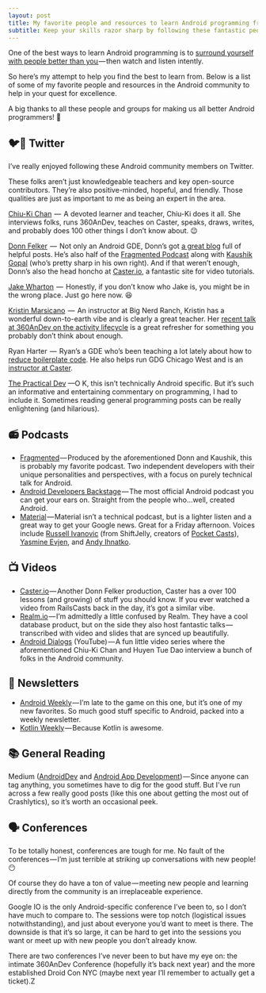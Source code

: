 ```yaml
---
layout: post
title: My favorite people and resources to learn Android programming from
subtitle: Keep your skills razor sharp by following these fantastic people and resources in the Android community
---
```


One of the best ways to learn Android programming is to [surround yourself with people better than you ](/2016/06/25/how-i-became-and-stayed-a-successful-programmer.html)— then watch and listen intently.

So here’s my attempt to help you find the best to learn from. Below is a list of some of my favorite people and resources in the Android community to help in your quest for excellence.

A big thanks to all these people and groups for making us all better Android programmers! 🤘

## 🐦🌟 Twitter

I’ve really enjoyed following these Android community members on Twitter.

These folks aren’t just knowledgeable teachers and key open-source contributors. They’re also positive-minded, hopeful, and friendly. Those qualities are just as important to me as being an expert in the area.

[Chiu-Ki Chan](https://twitter.com/chiuki)  —  A devoted learner and teacher, Chiu-Ki does it all. She interviews folks, runs 360AnDev, teaches on Caster, speaks, draws, writes, and probably does 100 other things I don’t know about. 😉

[Donn Felker](https://twitter.com/donnfelker)  —  Not only an Android GDE, Donn’s got [a great blog](https://www.donnfelker.com) full of helpful posts. He’s also half of the [Fragmented Podcast](https://fragmentedpodcast.com) along with [Kaushik Gopal](https://twitter.com/kaushikgopal) (who’s pretty sharp in his own right). And if that weren’t enough, Donn’s also the head honcho at [Caster.io](https://caster.io), a fantastic site for video tutorials.

[Jake Wharton](https://twitter.com/JakeWharton)  —  Honestly, if you don’t know who Jake is, you might be in the wrong place. Just go here now. 😆

[Kristin Marsicano](https://twitter.com/kristinmars)  —  An instructor at Big Nerd Ranch, Kristin has a wonderful down-to-earth vibe and is clearly a great teacher. Her [recent talk at 360AnDev on the activity lifecycle](https://academy.realm.io/posts/activities-in-the-wild-exploring-the-activity-lifecycle-android/) is a great refresher for something you probably don’t think about enough.

Ryan Harter  —  Ryan’s a GDE who’s been teaching a lot lately about how to [reduce boilerplate code](http://sched.droidcon.nyc/showSession/72022). He also helps run GDG Chicago West and is an [instructor at Caster](https://caster.io/instructors/ryan-harter).

[The Practical Dev](https://twitter.com/ThePracticalDev) —O K, this isn’t technically Android specific. But it’s such an informative and entertaining commentary on programming, I had to include it. Sometimes reading general programming posts can be really enlightening (and hilarious).

## 📻 Podcasts

* [Fragmented](https://fragmentedpodcast.com) — Produced by the aforementioned Donn and Kaushik, this is probably my favorite podcast. Two independent developers with their unique personalities and perspectives, with a focus on purely technical talk for Android.
* [Android Developers Backstage](http://androidbackstage.blogspot.com) — The most official Android podcast you can get your ears on. Straight from the people who…well, created Android.
* [Material](https://www.relay.fm/material) — Material isn’t a technical podcast, but is a lighter listen and a great way to get your Google news. Great for a Friday afternoon. Voices include [Russell Ivanovic](https://twitter.com/rustyshelf) (from ShiftJelly, creators of [Pocket Casts](https://play.google.com/store/apps/details?id=au.com.shiftyjelly.pocketcasts&hl=en)), [Yasmine Evjen](https://twitter.com/yasmineevjen), and [Andy Ihnatko](https://twitter.com/Ihnatko).

## 📺 Videos

* [Caster.io](https://caster.io) — Another Donn Felker production, Caster has a over 100 lessons (and growing) of stuff you should know. If you ever watched a video from RailsCasts back in the day, it’s got a similar vibe.
* [Realm.io](https://realm.io/blog/) — I’m admittedly a little confused by Realm. They have a cool database product, but on the side they also host fantastic talks — transcribed with video and slides that are synced up beautifully.
* [Android Dialogs](https://www.youtube.com/channel/UCMEmNnHT69aZuaOrE-dF6ug) (YouTube) — A fun little video series where the aforementioned Chiu-Ki Chan and Huyen Tue Dao interview a bunch of folks in the Android community.

## 📰 Newsletters
* [Android Weekly](http://androidweekly.net) — I’m late to the game on this one, but it’s one of my new favorites. So much good stuff specific to Android, packed into a weekly newsletter.
* [Kotlin Weekly](https://us12.list-manage.com/subscribe?u=f39692e245b94f7fb693b6d82&id=93b2272cb6) — Because Kotlin is awesome.

## 📚 General Reading

Medium ([AndroidDev](https://medium.com/tag/androiddev) and [Android App Development](https://medium.com/tag/android-app-development)) — Since anyone can tag anything, you sometimes have to dig for the good stuff. But I’ve run across a few really good posts (like this one about getting the most out of Crashlytics), so it’s worth an occasional peek.

## 🗣 Conferences

To be totally honest, conferences are tough for me. No fault of the conferences — I’m just terrible at striking up conversations with new people! 😶

Of course they do have a ton of value — meeting new people and learning directly from the community is an irreplaceable experience.

Google IO is the only Android-specific conference I’ve been to, so I don’t have much to compare to. The sessions were top notch (logistical issues notwithstanding), and just about everyone you’d want to meet is there. The downside is that it’s so large, it can be hard to get into the sessions you want or meet up with new people you don’t already know.

There are two conferences I’ve never been to but have my eye on: the intimate 360AnDev Conference (hopefully it’s back next year) and the more established Droid Con NYC (maybe next year I’ll remember to actually get a ticket).Z